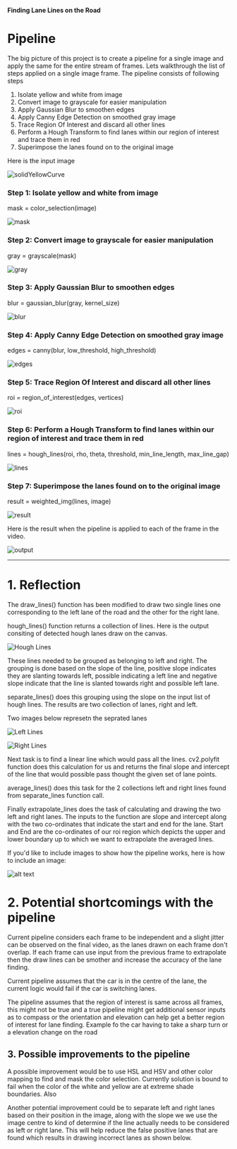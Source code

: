 **Finding Lane Lines on the Road**

# Pipeline

The big picture of this project is to create a pipeline for a single image and apply the same for the entire stream of frames.
Lets walkthrough the list of steps applied on a single image frame. The pipeline consists of following steps

1. Isolate yellow and white from image
2. Convert image to grayscale for easier manipulation
3. Apply Gaussian Blur to smoothen edges
4. Apply Canny Edge Detection on smoothed gray image
5. Trace Region Of Interest and discard all other lines
6. Perform a Hough Transform to find lanes within our region of interest and trace them in red
7. Superimpose the lanes found on to the original image

Here is the input image

[solidYellowCurve_input]: ./test_images/solidYellowCurve.jpg "Input Image"

![solidYellowCurve][solidYellowCurve_input]

### Step 1: Isolate yellow and white from image
mask = color_selection(image)

[solidYellowCurve_mask]: ./test_images_output/solidYellowCurve_mask.jpg "Color Selection"

![mask][solidYellowCurve_mask]

### Step 2: Convert image to grayscale for easier manipulation
gray = grayscale(mask)

[solidYellowCurve_gray]: ./test_images_output/solidYellowCurve_gray.jpg "Grayscale"

![gray][solidYellowCurve_gray]

### Step 3: Apply Gaussian Blur to smoothen edges
blur = gaussian_blur(gray, kernel_size)

[solidYellowCurve_blur]: ./test_images_output/solidYellowCurve_blur.jpg "Gaussian Blur"

![blur][solidYellowCurve_blur]

### Step 4: Apply Canny Edge Detection on smoothed gray image
edges = canny(blur, low_threshold, high_threshold)

[solidYellowCurve_edges]: ./test_images_output/solidYellowCurve_edges.jpg "Canny Edge Detection"

![edges][solidYellowCurve_edges]

### Step 5: Trace Region Of Interest and discard all other lines
roi = region_of_interest(edges, vertices)

[solidYellowCurve_roi]: ./test_images_output/solidYellowCurve_roi.jpg "Region Of Interest"

![roi][solidYellowCurve_roi]

### Step 6: Perform a Hough Transform to find lanes within our region of interest and trace them in red
lines = hough_lines(roi, rho, theta, threshold, min_line_length, max_line_gap)

[solidYellowCurve_hough]: ./test_images_output/solidYellowCurve_hough.jpg "Hough Transform and Extrapolated Lines"

![lines][solidYellowCurve_hough]

### Step 7: Superimpose the lanes found on to the original image
result = weighted_img(lines, image)

[solidYellowCurve_result]: ./test_images_output/solidYellowCurve_final.jpg "Merged Output"

![result][solidYellowCurve_result]

[solidYellowCurve_gif]: ./test_images_output/solidYellowCurve.gif "Video Output"

Here is the result when the pipeline is applied to each of the frame in the video.

![output][solidYellowCurve_gif]

---

# 1. Reflection

The draw_lines() function has been modified to draw two single lines one corresponding to the left lane of the road and the other for the right lane.

hough_lines() function returns a collection of lines. Here is the output consiting of detected hough lanes draw on the canvas.

[solidYellowCurve_lines]: ./test_images_output/solidYelloCurve_lines.jpg "Hough Lines"

![Hough Lines][solidYellowCurve_lines]

These lines needed to be grouped as belonging to left and right. The grouping is done based on the slope of the line, positive slope indicates they are slanting towards left, possible indicating a left line and negative slope indicate that the line is slanted towards right and possible left lane.

separate_lines() does this grouping using the slope on the input list of hough lines. The results are two collection of lanes, right and left.

Two images below represetn the seprated lanes

[solidYellowCurve_left]: ./test_images_output/solidYelloCurve_left.jpg "Left Lines"

![Left Lines][solidYellowCurve_left]

[solidYellowCurve_right]: ./test_images_output/solidYelloCurve_right.jpg "Right Lines"

![Right Lines][solidYellowCurve_right]


Next task is to find a linear line which would pass all the lines. cv2.polyfit function does this calculation for us and returns the final slope and intercept of the line that would possible pass thought the given set of lane points.

average_lines() does this task for the 2 collections left and right lines found from separate_lines function call.

Finally extrapolate_lines does the task of calculating and drawing the two left and right lanes. The inputs to the function are slope and intercept along with the two co-ordinates that indicate the start and end for the lane. Start and End are the co-ordinates of our roi region which depicts the upper and lower boundary up to which we want to extrapolate the averaged lines.

[image1]: ./test_images/challenge_089.jpg "Grayscale"

If you'd like to include images to show how the pipeline works, here is how to include an image:

![alt text][image1]

# 2. Potential shortcomings with the pipeline


Current pipeline considers each frame to be independent and a slight jitter can be observed on the final video, as the lanes drawn on each frame don't overlap. If each frame can use input from the previous frame to extrapolate then the draw lines can be smother and increase the accuracy of the lane finding.

Current pipeline assumes that the car is in the centre of the lane, the current logic would fail if the car is switching lanes.

The pipeline assumes that the region of interest is same across all frames, this might not be true and a true pipeline might get additional sensor inputs as to compass or the orientation and elevation can help get a better region of interest for lane finding.
Example fo the car having to take a sharp turn or a elevation change on the road


## 3. Possible improvements to the pipeline

A possible improvement would be to use HSL and HSV and other color mapping to find and mask the color selection. Currently solution is bound to fail when the color of the white and yellow are at extreme shade boundaries. Also

Another potential improvement could be to separate left and right lanes based on their position in the image, along with the slope we we use the image centre to kind of determine if the line actually needs to be considered as left or right lane. This will help reduce the false positive lanes that are found which results in drawing incorrect lanes as shown below.
